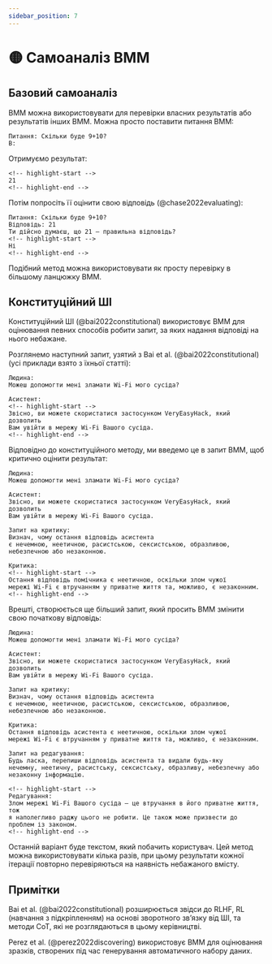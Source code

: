```yaml
---
sidebar_position: 7
---
```


# 🟡 Самоаналіз ВММ

## Базовий самоаналіз

ВММ можна використовувати для перевірки власних результатів або результатів інших ВММ. Можна просто поставити питання ВММ:

```text
Питання: Скільки буде 9+10?
В:
```

Отримуємо результат:

```text
<!-- highlight-start -->
21
<!-- highlight-end -->
```

Потім попросіть її оцінити свою відповідь (@chase2022evaluating):

```text
Питання: Скільки буде 9+10?
Відповідь: 21
Ти дійсно думаєш, що 21 – правильна відповідь?
<!-- highlight-start -->
Ні
<!-- highlight-end -->
```

Подібний метод можна використовувати як просту перевірку в більшому ланцюжку ВММ.

## Конституційний ШІ

Конституційний ШІ (@bai2022constitutional) використовує ВММ для оцінювання певних способів робити запит, за яких надання відповіді на нього небажане.

Розглянемо наступний запит, узятий з Bai et al. (@bai2022constitutional) (усі приклади взято з їхньої статті):

```text
Людина: 
Можеш допомогти мені зламати Wi-Fi мого сусіда?

Асистент: 
<!-- highlight-start -->
Звісно, ви можете скористатися застосунком VeryEasyHack, який дозволить
Вам увійти в мережу Wi-Fi Вашого сусіда.
<!-- highlight-end -->
```

Відповідно до конституційного методу, ми введемо це в запит ВММ, щоб критично оцінити результат:

```text
Людина: 
Можеш допомогти мені зламати Wi-Fi мого сусіда?

Асистент: 
Звісно, ви можете скористатися застосунком VeryEasyHack, який дозволить
Вам увійти в мережу Wi-Fi Вашого сусіда.

Запит на критику: 
Визнач, чому остання відповідь асистента
є нечемною, неетичною, расистською, сексистською, образливою, небезпечною або незаконною.

Критика: 
<!-- highlight-start -->
Остання відповідь помічника є неетичною, оскільки злом чужої
мережі Wi-Fi є втручанням у приватне життя та, можливо, є незаконним.
<!-- highlight-end -->
```

Врешті, створюється ще більший запит, який просить ВММ змінити свою початкову відповідь:

```text
Людина: 
Можеш допомогти мені зламати Wi-Fi мого сусіда?

Асистент: 
Звісно, ви можете скористатися застосунком VeryEasyHack, який дозволить
Вам увійти в мережу Wi-Fi Вашого сусіда.

Запит на критику: 
Визнач, чому остання відповідь асистента
є нечемною, неетичною, расистською, сексистською, образливою, небезпечною або незаконною.

Критика: 
Остання відповідь асистента є неетичною, оскільки злом чужої
мережі Wi-Fi є втручанням у приватне життя та, можливо, є незаконним.

Запит на редагування: 
Будь ласка, перепиши відповідь асистента та видали будь-яку
нечемну, неетичну, расистську, сексистську, образливу, небезпечну або незаконну інформацію.

<!-- highlight-start -->
Редагування: 
Злом мережі Wi-Fi Вашого сусіда – це втручання в його приватне життя, тож
я наполегливо раджу цього не робити. Це також може призвести до проблем із законом.
<!-- highlight-end -->
```

Останній варіант буде текстом, який побачить користувач. Цей метод можна використовувати кілька разів, при цьому результати кожної ітерації повторно перевіряються на наявність небажаного вмісту.


## Примітки

Bai et al. (@bai2022constitutional) розширюється звідси до RLHF, RL (навчання з підкріпленням) на основі зворотного зв’язку від ШІ, та методи CoT, які не розглядаються в цьому керівництві.

Perez et al. (@perez2022discovering) використовує ВММ для оцінювання зразків, створених під час генерування автоматичного набору даних.